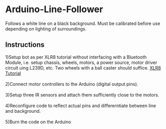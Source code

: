 # Arduino-Line-Follower
Follows a white line on a black background. Must be calibrated before use depending on lighting of surroundings.

## Instructions
1)Setup bot as per XLR8 tutorial without interfacing with a Bluetooth Module, i.e. setup chassis, wheels, motors, a power source, motor driver circuit uing L239D, etc. Two wheels with a ball caster should suffice. [XLR8 Tutorial](https://stab-iitb.org/robotics-club/tutorials/XLR8/) <br><br>
2)Connect motor controllers to the Arduino (digital output pins). <br><br>
3)Setup three IR sensors and attach them sufficiently close to the motors. <br><br>
4)Reconfigure code to reflect actual pins and differerntiate between line and background. <br><br>
5)Burn the code on the Arduino
